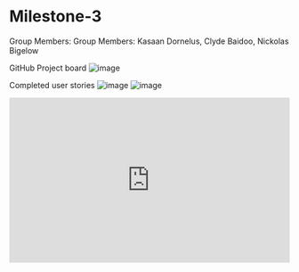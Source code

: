 # Milestone-3

Group Members: Group Members: Kasaan Dornelus, Clyde Baidoo, Nickolas Bigelow 


GitHub Project board
![image](https://github.com/user-attachments/assets/68bda7c1-1c73-40a4-82d9-9e175a0352dd)



Completed user stories
![image](https://github.com/user-attachments/assets/1d1603d5-0033-49fe-a628-d1c3e3a0279b)
![image](https://github.com/user-attachments/assets/8f8786c0-6d52-4870-9a7c-bf6b22ecc0d5)

<div style="padding:58.75% 0 0 0;position:relative;"><iframe src="https://player.vimeo.com/video/1036134542?badge=0&amp;autopause=0&amp;player_id=0&amp;app_id=58479" frameborder="0" allow="autoplay; fullscreen; picture-in-picture; clipboard-write" style="position:absolute;top:0;left:0;width:100%;height:100%;" title="video1506513705"></iframe></div><script src="https://player.vimeo.com/api/player.js"></script>
